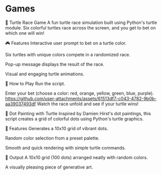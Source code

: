 # Games
🐢 Turtle Race Game
A fun turtle race simulation built using Python's turtle module. Six colorful turtles race across the screen, and you get to bet on which one will win!

🎮 Features
Interactive user prompt to bet on a turtle color.

Six turtles with unique colors compete in a randomized race.

Pop-up message displays the result of the race.

Visual and engaging turtle animations.

🚀 How to Play
Run the script.

Enter your bet (choose a color: red, orange, yellow, green, blue, purple).
https://github.com/user-attachments/assets/61513df7-c043-4782-9b0b-aa39037493df
Watch the race unfold and see if your turtle wins!

🎨 Dot Painting with Turtle
Inspired by Damien Hirst's dot paintings, this script creates a grid of colorful dots using Python's turtle graphics.

🧩 Features
Generates a 10x10 grid of vibrant dots.

Random color selection from a preset palette.

Smooth and quick rendering with simple turtle commands.

🎨 Output
A 10x10 grid (100 dots) arranged neatly with random colors.

A visually pleasing piece of generative art.

